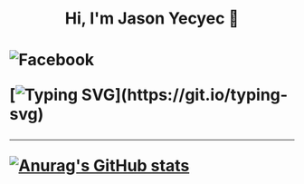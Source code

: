 
  <h1 align="center"> Hi, I'm Jason Yecyec 👋<h1/>
 
 ![Facebook](https://img.shields.io/badge/Facebook?style=for-the-badge&logo=Facebook&logoColor=white)

[![Typing SVG](https://readme-typing-svg.herokuapp.com?size=25&color=1A8FF7&center=true&width=1000&height=100&lines=Aspiring+to+be+a+Full-stack+developer;Nice+to+meet+you+...)](https://git.io/typing-svg)
  
 ---
[![Anurag's GitHub stats](https://github-readme-stats.vercel.app/api?username=Jasonyecyec&show_icons=true)](https://github.com/Jasonyecyec/github-readme-stats)
          
